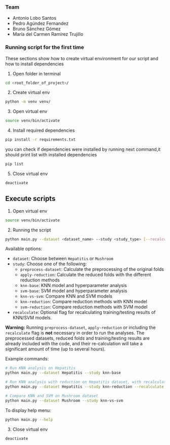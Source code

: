 ### Team

- Antonio Lobo Santos
- Pedro Agúndez Fernandez
- Bruno Sánchez Gómez
- María del Carmen Ramírez Trujillo


### Running script for the first time
These sections show how to create virtual environment for
our script and how to install dependencies
1. Open folder in terminal
```bash
cd <root_folder_of_project>/
```
2. Create virtual env
```bash
python -m venv venv/
```
3. Open virtual env
```bash
source venv/bin/activate
```
4. Install required dependencies
```bash
pip install -r requirements.txt
```
you can check if dependencies were installed by running next
command,it should print list with installed dependencies
```bash
pip list
```
5. Close virtual env
```bash
deactivate
```

## Execute scripts

1. Open virtual env
```bash
source venv/bin/activate
```

2. Running the script
```bash
python main.py --dataset <dataset_name> --study <study_type> [--recalculate]
```

Available options:
- `dataset`: Choose between `Hepatitis` or `Mushroom`
- `study`: Choose one of the following:
  - `preprocess-dataset`: Calculate the preprocessing of the original folds
  - `apply-reduction`: Calculate the reduced folds with the different reduction methods
  - `knn-base`: KNN model and hyperparameter analysis 
  - `svm-base`: SVM model and hyperparameter analysis
  - `knn-vs-svm`: Compare KNN and SVM models
  - `knn-reduction`: Compare reduction methods with KNN model
  - `svm-reduction`: Compare reduction methods with SVM model
- `recalculate`: Optional flag for recalculating training/testing results of KNN/SVM models.

**Warning:**  Running `preprocess-dataset`, `apply-reduction` or including the `recalculate` flag is **not** necessary in order to run the analyses. The preprocessed datasets, reduced folds and training/testing results are already included with the code, and their re-calculation will take a significant amount of time (up to several hours).

Example commands:
```bash
# Run KNN analysis on Hepatitis
python main.py --dataset Hepatitis --study knn-base

# Run KNN analysis with reduction on Hepatitis dataset, with recalculation of results
python main.py --dataset Hepatitis --study knn-reduction --recalculate

# Compare KNN and SVM on Mushroom dataset
python main.py --dataset Mushroom --study knn-vs-svm
```

To display help menu:
```bash
python main.py --help
```

3. Close virtual env
```bash
deactivate
```